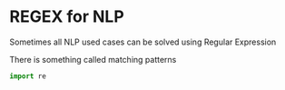 # REGEX for NLP
Sometimes all NLP used cases can be solved using Regular Expression

There is something called matching patterns
```python
import re
```
